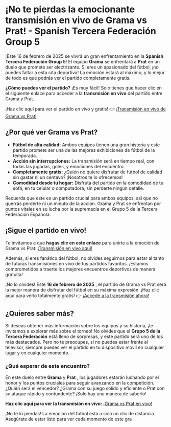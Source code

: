 # ¡No te pierdas la emocionante transmisión en vivo de Grama vs Prat! - Spanish Tercera Federación Group 5

¡Este 16 de febrero de 2025 se vivirá un gran enfrentamiento en la **Spanish Tercera Federación Group 5**! El equipo **Grama** se enfrentará a **Prat** en un duelo que promete ser electrizante. Si eres un apasionado del fútbol, ¡no puedes faltar a esta cita deportiva! La emoción estará al máximo, y lo mejor de todo es que podrás ver el partido completamente gratis.

**¿Cómo puedes ver el partido?** ¡Es muy fácil! Solo tienes que hacer clic en el siguiente enlace para acceder a la **transmisión en vivo** del partido entre Grama y Prat.

¡Haz clic aquí para ver el partido en vivo y gratis! 👉 [¡Transmisión en vivo de Grama vs Prat!](https://tinyurl.com/livestreamfreeo?st=Grama+vs+Prat&si=gh)

## ¿Por qué ver Grama vs Prat?

- **Fútbol de alta calidad:** Ambos equipos tienen una gran historia y este partido promete ser una de las mejores exhibiciones de fútbol de la temporada.
- **Acción sin interrupciones:** La transmisión será en tiempo real, con todas las jugadas, goles, y emociones del encuentro.
- **Completamente gratis:** ¿Quién no quiere disfrutar de fútbol de calidad sin gastar ni un centavo? ¡Nosotros te lo ofrecemos!
- **Comodidad desde tu hogar:** Disfruta del partido en la comodidad de tu sofá, en tu celular o computadora, sin perderte ningún detalle.

Recuerda que este es un partido crucial para ambos equipos, así que no querrás perderte ni un minuto de la acción. Grama y Prat se enfrentan por puntos vitales en su lucha por la supremacía en el Grupo 5 de la Tercera Federación Española.

## ¡Sigue el partido en vivo!

Te invitamos a que **hagas clic en este enlace** para unirte a la emoción de Grama vs Prat: [¡Transmisión en vivo aquí!](https://tinyurl.com/livestreamfreeo?st=Grama+vs+Prat&si=gh)

Además, si eres fanático del fútbol, no olvides seguirnos para estar al tanto de futuras transmisiones en vivo de tus partidos favoritos. ¡Estamos comprometidos a traerte los mejores encuentros deportivos de manera gratuita!

¡No lo olvides! Este **16 de febrero de 2025** , el partido de Grama vs Prat será la mejor manera de disfrutar del fútbol en su máxima expresión. ¡Haz clic aquí para verlo totalmente gratis! 👉 [¡Accede a la transmisión ahora!](https://tinyurl.com/livestreamfreeo?st=Grama+vs+Prat&si=gh)

## ¿Quieres saber más?

Si deseas obtener más información sobre los equipos y su historia, ¡te invitamos a explorar más sobre el torneo! No olvides que el **Grupo 5 de la Tercera Federación** está lleno de sorpresas, y este partido será uno de los más destacados. Pero no te preocupes, si no puedes estar frente al televisor, siempre puedes ver el partido en tu dispositivo móvil en cualquier lugar y en cualquier momento.

### ¿Qué esperar de este encuentro?

En este duelo entre **Grama** y **Prat** , los jugadores estarán luchando por el honor y los puntos cruciales para seguir avanzando en la competición. ¿Quién será el vencedor? ¿Grama con su juego sólido y eficiente o Prat con su ataque rápido y contundente? ¡Solo hay una manera de saberlo!

**Haz clic aquí para ver la transmisión en vivo:** [¡Grama vs Prat en vivo!](https://tinyurl.com/livestreamfreeo?st=Grama+vs+Prat&si=gh)

¡No te lo pierdas! La emoción del fútbol está a solo un clic de distancia. Asegúrate de estar listo para ver cada momento de este gra

